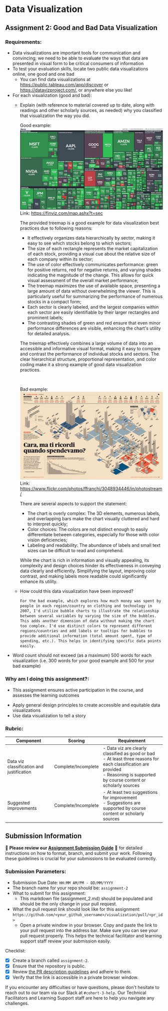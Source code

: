 # Data Visualization

## Assignment 2: Good and Bad Data Visualization

### Requirements:

- Data visualizations are important tools for communication and convincing; we need to be able to evaluate the ways that data are presented in visual form to be critical consumers of information 
- To test your evaluation skills, locate two public data visualizations online, one good and one bad  
    - You can find data visualizations at https://public.tableau.com/app/discover or https://datavizproject.com/, or anywhere else you like! 
- For each visualization (good and bad):  
    - Explain (with reference to material covered up to date, along with readings and other scholarly sources, as needed) why you classified that visualization the way you did.
      
      Good example:<br>
      ![Good example](a2_good_example.png)<br>
      Link: https://finviz.com/map.ashx?t=sec

      The provided treemap is a good example for data visualization best practices due to following reasons:
      - It effectively organizes data hierarchically by sector, making it easy to see which stocks belong to which sectors;
      - The size of each rectangle represents the market capitalization of each stock, providing a visual cue about the relative size of each company within its sector;
      - The use of color effectively communicates performance: green for positive returns, red for negative returns, and varying shades indicating the magnitude of the change. This allows for quick visual assessment of the overall market performance;
      - The treemap maximizes the use of available space, presenting a large amount of data without overwhelming the viewer. This is particularly useful for summarizing the performance of numerous stocks in a compact form;
      - Each sector is clearly labeled, and the largest companies within each sector are easily identifiable by their larger rectangles and prominent labels;
      - The contrasting shades of green and red ensure that even minor performance differences are visible, enhancing the chart's utility for detailed analysis.

      The treemap effectively combines a large volume of data into an accessible and informative visual format, making it easy to compare and contrast the performance of individual stocks and sectors. The clear hierarchical structure, proportional representation, and color coding make it a strong example of good data visualization practices.
      
      <br>

      Bad example:<br>
      ![Bad example](a2_bad_example.jpg)<br>
      Link: https://www.flickr.com/photos/ffranchi/3048934446/in/photostream/
      
      There are several aspects to support the statement:
      - The chart is overly complex: The 3D elements, numerous labels, and overlapping bars make the chart visually cluttered and hard to interpret quickly;
      - Color choices: The colors are not distinct enough to easily differentiate between categories, especially for those with color vision deficiencies;
      - Labeling and readability: The abundance of labels and small text sizes can be difficult to read and comprehend.<br>

      While the chart is rich in information and visually appealing, its complexity and design choices hinder its effectiveness in conveying data clearly and efficiently. Simplifying the layout, improving color contrast, and making labels more readable could significantly enhance its utility.


    - How could this data visualization have been improved?  
      ```
      For the bad example, which explores how much money was spent by people in each region/country on clothing and technology in 2007, I'd utilize bubble charts to illustrate the relationship between several variables by varying the size of the bubbles. This adds another dimension of data without making the chart too complex. I'd use distinct colors to represent different regions/countries and add labels or tooltips for bubbles to provide additional information (total amount spent, type of spending, etc.). This helps in identifying specific data points easily.
      
      ```
- Word count should not exceed (as a maximum) 500 words for each visualization (i.e. 
300 words for your good example and 500 for your bad example)

### Why am I doing this assignment?:

- This assignment ensures active participation in the course, and assesses the learning outcomes
* Apply general design principles to create accessible and equitable data visualizations
* Use data visualization to tell a story

### Rubric:

| Component               | Scoring   | Requirement                                                 |
|-------------------------|-----------|-------------------------------------------------------------|
| Data viz classification and justification | Complete/Incomplete | - Data viz are clearly classified as good or bad<br />- At least three reasons for each classification are provided<br />- Reasoning is supported by course content or scholarly sources |
| Suggested improvements  | Complete/Incomplete | - At least two suggestions for improvement<br />- Suggestions are supported by course content or scholarly sources |

## Submission Information

🚨 **Please review our [Assignment Submission Guide](https://github.com/UofT-DSI/onboarding/blob/main/onboarding_documents/submissions.md)** 🚨 for detailed instructions on how to format, branch, and submit your work. Following these guidelines is crucial for your submissions to be evaluated correctly.

### Submission Parameters:
* Submission Due Date: `HH:MM AM/PM - DD/MM/YYYY`
* The branch name for your repo should be: `assignment-2`
* What to submit for this assignment:
    * This markdown file (assignment_2.md) should be populated and should be the only change in your pull request.
* What the pull request link should look like for this assignment: `https://github.com/<your_github_username>/visualization/pull/<pr_id>`
    * Open a private window in your browser. Copy and paste the link to your pull request into the address bar. Make sure you can see your pull request properly. This helps the technical facilitator and learning support staff review your submission easily.

Checklist:
- [X] Create a branch called `assignment-2`.
- [X] Ensure that the repository is public.
- [X] Review [the PR description guidelines](https://github.com/UofT-DSI/onboarding/blob/main/onboarding_documents/submissions.md#guidelines-for-pull-request-descriptions) and adhere to them.
- [X] Verify that the link is accessible in a private browser window.

If you encounter any difficulties or have questions, please don't hesitate to reach out to our team via our Slack at `#cohort-3-help`. Our Technical Facilitators and Learning Support staff are here to help you navigate any challenges.
